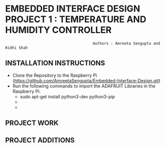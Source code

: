 # EMBEDDED INTERFACE DESIGN PROJECT 1 : TEMPERATURE AND HUMIDITY CONTROLLER
                                                
                                           Authors : Amreeta Sengupta and Ridhi Shah

## INSTALLATION INSTRUCTIONS
- Clone the Repository to the Raspberry Pi (https://github.com/AmreetaSengupta/Embedded-Interface-Design.git)
- Run the following commands to import the ADAFRUIT Libraries in the Raspberry Pi:
  - sudo apt-get install python3-dev python3-pip
  -
  -

## PROJECT WORK


## PROJECT ADDITIONS



